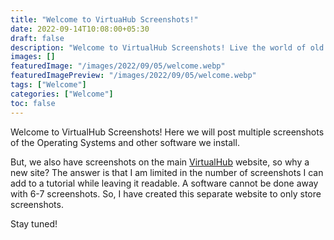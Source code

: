 ```yaml
---
title: "Welcome to VirtuaHub Screenshots!"
date: 2022-09-14T10:08:00+05:30
draft: false
description: "Welcome to VirtualHub Screenshots! Live the world of old Operating Systems though their screenshots."
images: []
featuredImage: "/images/2022/09/05/welcome.webp"
featuredImagePreview: "/images/2022/09/05/welcome.webp"
tags: ["Welcome"]
categories: ["Welcome"]
toc: false
---
```


Welcome to VirtualHub Screenshots! Here we will post multiple screenshots of the Operating Systems and other software we install.

But, we also have screenshots on the main [VirtualHub](https://www.virtualhub.eu.org) website, so why a new site? The answer is that I am limited in the number of screenshots I can add to a tutorial while leaving it readable. A software cannot be done away with 6-7 screenshots. So, I have created this separate website to only store screenshots.

Stay tuned!
